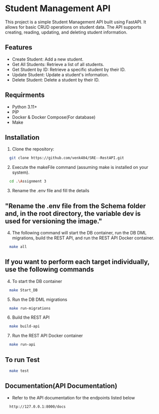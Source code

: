 
# Student Management API

This project is a simple Student Management API built using FastAPI. It allows for basic CRUD operations on student data. The API supports creating, reading, updating, and deleting student information.



## Features

- Create Student: Add a new student.
- Get All Students: Retrieve a list of all students.
- Get Student by ID: Retrieve a specific student by their ID.
- Update Student: Update a student's information.
- Delete Student: Delete a student by their ID.


## Requirments
- Python 3.11+
- PIP
- Docker & Docker Compose(For database)
- Make
## Installation
1) Clone the repository:

```bash
  git clone https://github.com/venk404/SRE--RestAPI.git
```
2) Execute the makeFile command (assuming make is installed on your system).

```bash
  cd .\Assignment 3
```
3) Rename the .env file and fill the details

  ## "Rename the .env file from the Schema folder and, in the root directory, the variable dev is used for versioning the image."


4) The following command will start the DB container, run the DB DML migrations, build the REST API, and run the REST API Docker container.
```bash
  make all
```
## If you want to perform each target individually, use the following commands
4) To start the DB container
```bash
  make Start_DB
```
5) Run the DB DML migrations

```bash
  make run-migrations
```
6) Build the REST API

```bash
  make build-api
```

7) Run the REST API Docker container

```bash
  make run-api
```



## To run Test
```bash
  make test
```

## Documentation(API Documentation)

- Refer to the API documentation for the endpoints listed below
```bash
  http://127.0.0.1:8000/docs
```

